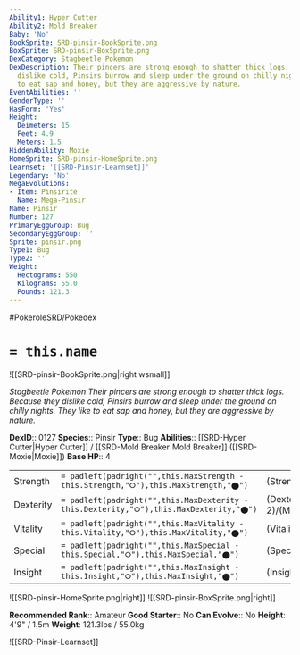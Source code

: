 ```yaml
---
Ability1: Hyper Cutter
Ability2: Mold Breaker
Baby: 'No'
BookSprite: SRD-pinsir-BookSprite.png
BoxSprite: SRD-pinsir-BoxSprite.png
DexCategory: Stagbeetle Pokemon
DexDescription: Their pincers are strong enough to shatter thick logs. Because they
  dislike cold, Pinsirs burrow and sleep under the ground on chilly nights. They like
  to eat sap and honey, but they are aggressive by nature.
EventAbilities: ''
GenderType: ''
HasForm: 'Yes'
Height:
  Deimeters: 15
  Feet: 4.9
  Meters: 1.5
HiddenAbility: Moxie
HomeSprite: SRD-pinsir-HomeSprite.png
Learnset: '[[SRD-Pinsir-Learnset]]'
Legendary: 'No'
MegaEvolutions:
- Item: Pinsirite
  Name: Mega-Pinsir
Name: Pinsir
Number: 127
PrimaryEggGroup: Bug
SecondaryEggGroup: ''
Sprite: pinsir.png
Type1: Bug
Type2: ''
Weight:
  Hectograms: 550
  Kilograms: 55.0
  Pounds: 121.3
---
```


#PokeroleSRD/Pokedex

# `= this.name`

![[SRD-pinsir-BookSprite.png|right wsmall]]

*Stagbeetle Pokemon*
*Their pincers are strong enough to shatter thick logs. Because they dislike cold, Pinsirs burrow and sleep under the ground on chilly nights. They like to eat sap and honey, but they are aggressive by nature.*

**DexID**:: 0127
**Species**:: Pinsir
**Type**:: Bug
**Abilities**:: [[SRD-Hyper Cutter|Hyper Cutter]] / [[SRD-Mold Breaker|Mold Breaker]] ([[SRD-Moxie|Moxie]])
**Base HP**:: 4

|           |                                                                                        |                                          |
| --------- | -------------------------------------------------------------------------------------- | ---------------------------------------- |
| Strength  | `= padleft(padright("",this.MaxStrength - this.Strength,"⭘"),this.MaxStrength,"⬤")`    | (Strength::3)/(MaxStrength::7)   |
| Dexterity | `= padleft(padright("",this.MaxDexterity - this.Dexterity,"⭘"),this.MaxDexterity,"⬤")` | (Dexterity:: 2)/(MaxDexterity::5) |
| Vitality  | `= padleft(padright("",this.MaxVitality - this.Vitality,"⭘"),this.MaxVitality,"⬤")`    | (Vitality::3)/(MaxVitality::6)   |
| Special   | `= padleft(padright("",this.MaxSpecial - this.Special,"⭘"),this.MaxSpecial,"⬤")`       | (Special::2)/(MaxSpecial::4)     |
| Insight   | `= padleft(padright("",this.MaxInsight - this.Insight,"⭘"),this.MaxInsight,"⬤")`       | (Insight::2)/(MaxInsight::5)     |

![[SRD-pinsir-HomeSprite.png|right]]
![[SRD-pinsir-BoxSprite.png|right]]

**Recommended Rank**:: Amateur
**Good Starter**:: No
**Can Evolve**:: No
**Height**: 4'9" / 1.5m
**Weight**: 121.3lbs / 55.0kg

![[SRD-Pinsir-Learnset]]